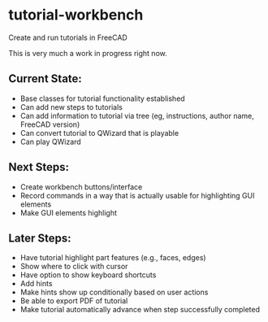 # tutorial-workbench
Create and run tutorials in FreeCAD

This is very much a work in progress right now.  
## Current State:
* Base classes for tutorial functionality established
* Can add new steps to tutorials
* Can add information to tutorial via tree (eg, instructions, author name, FreeCAD version)
* Can convert tutorial to QWizard that is playable
* Can play QWizard
## Next Steps:
* Create workbench buttons/interface
* Record commands in a way that is actually usable for highlighting GUI elements
* Make GUI elements highlight
## Later Steps:
* Have tutorial highlight part features (e.g., faces, edges)
* Show where to click with cursor
* Have option to show keyboard shortcuts
* Add hints
* Make hints show up conditionally based on user actions
* Be able to export PDF of tutorial
* Make tutorial automatically advance when step successfully completed
